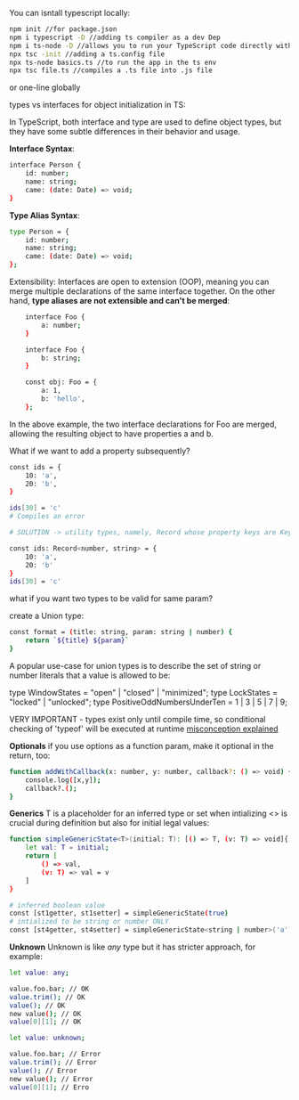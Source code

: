 You can isntall typescript locally:
```sh
npm init //for package.json
npm i typescript -D //adding ts compiler as a dev Dep
npm i ts-node -D //allows you to run your TypeScript code directly without precompiling your TypeScript code to JavaScript.
npx tsc -init //adding a ts.config file
npx ts-node basics.ts //to run the app in the ts env
npx tsc file.ts //compiles a .ts file into .js file
```

or one-line globally


types vs interfaces for object initialization in TS:

In TypeScript, both interface and type are used to define object types, but they have some subtle differences in their behavior and usage.


**Interface Syntax**:

```sh
interface Person {
    id: number;
    name: string;
    came: (date: Date) => void;
}
```

**Type Alias Syntax**:

```sh
type Person = {
    id: number;
    name: string;
    came: (date: Date) => void;
};
```

Extensibility: Interfaces are open to extension (OOP), meaning you can merge multiple declarations of the same interface together. On the other hand, **type aliases are not extensible and can't be merged**:

```sh
    interface Foo {
        a: number;
    }

    interface Foo {
        b: string;
    }

    const obj: Foo = {
        a: 1,
        b: 'hello',
    };
```
In the above example, the two interface declarations for Foo are merged, allowing the resulting object to have properties a and b.


What if we want to add a property subsequently?

```sh
const ids = {
    10: 'a',
    20: 'b',
}

ids[30] = 'c'
# Compiles an error

# SOLUTION -> utility types, namely, Record whose property keys are Keys and whose property values are Type

const ids: Record<number, string> = {
    10: 'a',
    20: 'b'
}
ids[30] = 'c'
```

what if you want two types to be valid for same param?

create a Union type:

```sh
const format = (title: string, param: string | number) {
    return `${title} ${param}`
}

```
A popular use-case for union types is to describe the set of string or number literals that a value is allowed to be:

type WindowStates = "open" | "closed" | "minimized";
type LockStates = "locked" | "unlocked";
type PositiveOddNumbersUnderTen = 1 | 3 | 5 | 7 | 9;

VERY IMPORTANT - types exist only until compile time, so conditional checking of 'typeof' will be executed at runtime
[misconception explained](https://youtu.be/-TsIUuA3yyE?t=829)


**Optionals**
if you use options as a function param, make it optional in the return, too:

```sh
function addWithCallback(x: number, y: number, callback?: () => void) {
    console.log([x,y]);
    callback?.();
}
```

**Generics**
T is a placeholder for an inferred type or set when intializing <> is crucial during definition but also for initial legal values:

```sh
function simpleGenericState<T>(initial: T): [() => T, (v: T) => void]{
    let val: T = initial;
    return [
        () => val,
        (v: T) => val = v
    ]
}

# inferred boolean value
const [st1getter, st1setter] = simpleGenericState(true)
# intialized to be string or number ONLY
const [st4getter, st4setter] = simpleGenericState<string | number>('a')


```

**Unknown**
Unknown is like *any* type but it has stricter approach, for example:

```sh
let value: any;

value.foo.bar; // OK
value.trim(); // OK
value(); // OK
new value(); // OK
value[0][1]; // OK

let value: unknown;

value.foo.bar; // Error
value.trim(); // Error
value(); // Error
new value(); // Error
value[0][1]; // Erro
```
